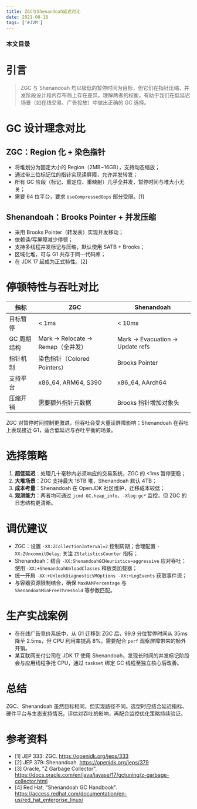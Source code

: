 ```yaml
---
title: ZGC与Shenandoah延迟对比
date: 2021-08-18
tags: ['#JVM']
---
```


### 本文目录
<!-- toc -->

# 引言
> ZGC 与 Shenandoah 均以极低的暂停时间为目标，但它们在指针压缩、并发阶段设计和内存布局上存在差异。理解两者的权衡，有助于我们在低延迟场景（如在线交易、广告投放）中做出正确的 GC 选择。

# GC 设计理念对比
## ZGC：Region 化 + 染色指针
- 将堆划分为固定大小的 Region（2MB~16GB），支持动态缩放；
- 通过带三位标记位的指针实现读屏障，允许并发转发；
- 所有 GC 阶段（标记、重定位、重映射）几乎全并发，暂停时间与堆大小无关；
- 需要 64 位平台，要求 `UseCompressedOops` 部分受限。[1]

## Shenandoah：Brooks Pointer + 并发压缩
- 采用 Brooks Pointer（转发表）实现并发移动；
- 依赖读/写屏障减少停顿；
- 支持多线程并发标记与压缩，默认使用 SATB + Brooks；
- 区域化堆，可与 G1 共存于同一代码库；
- 在 JDK 17 起成为正式特性。[2]

# 停顿特性与吞吐对比
| 指标 | ZGC | Shenandoah |
| --- | --- | --- |
| 目标暂停 | < 1ms | < 10ms |
| GC 周期结构 | Mark → Relocate → Remap（全并发） | Mark → Evacuation → Update refs |
| 指针机制 | 染色指针（Colored Pointers） | Brooks Pointer |
| 支持平台 | x86_64, ARM64, S390 | x86_64, AArch64 |
| 压缩开销 | 需要额外指针元数据 | Brooks 指针增加对象头 |

ZGC 对暂停时间控制更激进，但吞吐会受大量读屏障影响；Shenandoah 在吞吐上表现接近 G1，适合低延迟与吞吐平衡的场景。

# 选择策略
1. **超低延迟**：处理几十毫秒内必须响应的交易系统，ZGC 的 <1ms 暂停更稳；
2. **大堆场景**：ZGC 支持最大 16TB 堆，Shenandoah 默认 4TB；
3. **成本考量**：Shenandoah 在 OpenJDK 社区维护，迁移成本较低；
4. **观测能力**：两者均可通过 `jcmd GC.heap_info`、`-Xlog:gc*` 监控，但 ZGC 的日志结构更清晰。

# 调优建议
- ZGC：设置 `-XX:ZCollectionInterval=2` 控制周期；合理配置 `-XX:ZUncommitDelay`; 关注 `ZStatisticsCounter` 指标；
- Shenandoah：结合 `-XX:ShenandoahGCHeuristics=aggressive` 应对吞吐；使用 `-XX:+ShenandoahUnloadClasses` 释放类加载器；
- 统一开启 `-XX:+UnlockDiagnosticVMOptions -XX:+LogEvents` 获取事件流；
- 与容器资源限制结合，确保 `MaxRAMPercentage` 与 `ShenandoahMinFreeThreshold` 等参数匹配。

# 生产实战案例
- 在在线广告竞价系统中，从 G1 迁移到 ZGC 后，99.9 分位暂停时间从 35ms 降至 2.5ms，但 CPU 利用率提高 8%。需要配合 `perf` 观察屏障带来的额外开销。
- 某互联网支付公司在 JDK 17 使用 Shenandoah，发现长时间的并发标记阶段会与应用线程争抢 CPU，通过 `taskset` 绑定 GC 线程至独立核心后改善。

# 总结
ZGC、Shenandoah 虽然目标相同，但实现路径不同。选型时应结合延迟指标、硬件平台与生态支持情况，评估对吞吐的影响，再配合监控优化策略持续验证。

# 参考资料
- [1] JEP 333: ZGC. https://openjdk.org/jeps/333
- [2] JEP 379: Shenandoah. https://openjdk.org/jeps/379
- [3] Oracle, "Z Garbage Collector". https://docs.oracle.com/en/java/javase/17/gctuning/z-garbage-collector.html
- [4] Red Hat, "Shenandoah GC Handbook". https://access.redhat.com/documentation/en-us/red_hat_enterprise_linux/
